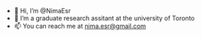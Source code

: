 - 👋 Hi, I’m @NimaEsr
- 👀 I’m a graduate research assitant at the university of Toronto
- 📫 You can reach me at nima.esr@gmail.com 

<!---
NimaEsr/NimaEsr is a ✨ special ✨ repository because its `README.md` (this file) appears on your GitHub profile.
You can click the Preview link to take a look at your changes.
--->
